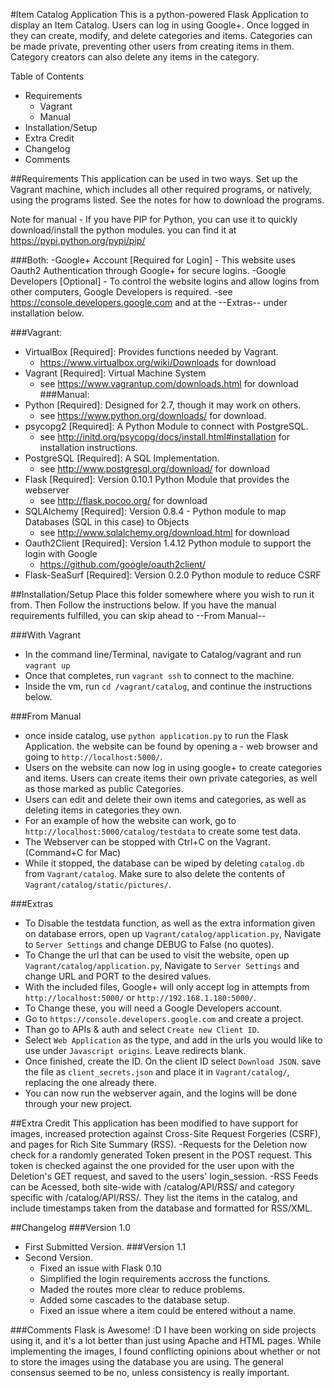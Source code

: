 #Item Catalog Application
This is a python-powered Flask Application to display an Item Catalog. Users can log in using Google+. Once logged in they can create, modify, and delete categories and items. Categories can be made private, preventing other users from creating items in them. Category creators can also delete any items in the category.

Table of Contents
- Requirements
  - Vagrant
  - Manual
- Installation/Setup
- Extra Credit
- Changelog
- Comments


##Requirements
This application can be used in two ways. Set up the Vagrant machine, which includes all other required programs, or natively, using the programs listed. See the notes for how to download the programs.

Note for manual - If you have PIP for Python, you can use it to quickly download/install the python modules.
you can find it at https://pypi.python.org/pypi/pip/

###Both:
-Google+ Account [Required for Login] - This website uses Oauth2 Authentication through Google+ for secure logins.
-Google Developers [Optional] - To control the website logins and allow logins from other computers, Google Developers is required.
  -see https://console.developers.google.com and at the --Extras-- under installation below.

###Vagrant:
- VirtualBox [Required]: Provides functions needed by Vagrant.
  - https://www.virtualbox.org/wiki/Downloads for download
- Vagrant [Required]: Virtual Machine System
  - see https://www.vagrantup.com/downloads.html for download
###Manual:
- Python [Required]: Designed for 2.7, though it may work on others.
  - see https://www.python.org/downloads/ for download.
- psycopg2 [Required]: A Python Module to connect with PostgreSQL.
  - see http://initd.org/psycopg/docs/install.html#installation for installation instructions.
- PostgreSQL [Required]: A SQL Implementation.
  - see http://www.postgresql.org/download/ for download
- Flask [Required]: Version 0.10.1 Python Module that provides the webserver
  - see http://flask.pocoo.org/ for download 
- SQLAlchemy [Required]: Version 0.8.4 - Python module to map Databases (SQL in this case) to Objects
  - see http://www.sqlalchemy.org/download.html for download
- Oauth2Client [Required]: Version 1.4.12 Python module to support the login with Google
  - https://github.com/google/oauth2client/
- Flask-SeaSurf [Required]: Version 0.2.0 Python module to reduce CSRF 


##Installation/Setup
Place this folder somewhere where you wish to run it from. Then Follow the instructions below.
If you have the manual requirements fulfilled, you can skip ahead to --From Manual--

###With Vagrant
- In the command line/Terminal, navigate to Catalog/vagrant and run `vagrant up`
- Once that completes, run `vagrant ssh` to connect to the machine.
- Inside the vm, run `cd /vagrant/catalog`, and continue the instructions below.

###From Manual
- once inside catalog, use `python application.py` to run the Flask Application. the website can be found by opening a - web browser and going to `http://localhost:5000/`.
- Users on the website can now log in using google+ to create categories and items. Users can create items their own private categories, as well as those marked as public Categories.
- Users can edit and delete their own items and categories, as well as deleting items in categories they own.
- For an example of how the website can work, go to `http://localhost:5000/catalog/testdata` to create some test data.
- The Webserver can be stopped with Ctrl+C on the Vagrant. (Command+C for Mac)
- While it stopped, the database can be wiped by deleting `catalog.db` from `Vagrant/catalog`. Make sure to also delete the contents of `Vagrant/catalog/static/pictures/`.

###Extras
- To Disable the testdata function, as well as the extra information given on database errors, open up `Vagrant/catalog/application.py`, Navigate to `Server Settings` and change DEBUG to False (no quotes).
- To Change the url that can be used to visit the website, open up `Vagrant/catalog/application.py`, Navigate to `Server Settings` and change URL and PORT to the desired values.
- With the included files, Google+ will only accept log in attempts from `http://localhost:5000/` or `http://192.168.1.180:5000/`.
- To Change these, you will need a Google Developers account.
- Go to `https://console.developers.google.com` and create a project.
- Than go to APIs & auth and select `Create new Client ID`.
- Select `Web Application` as the type, and add in the urls you would like to use under `Javascript origins`. Leave redirects blank.
- Once finished, create the ID. On the client ID select `Download JSON`. save the file as `client_secrets.json` and place it in `Vagrant/catalog/`, replacing the one already there.
- You can now run the webserver again, and the logins will be done through your new project.


##Extra Credit
This application has been modified to have support for images, increased protection against Cross-Site Request Forgeries (CSRF), and pages for Rich Site Summary (RSS).
 -Requests for the Deletion now check for a randomly generated Token present in the POST request. This token is checked 
  against the one provided for the user upon with the Deletion's GET request, and saved to the users' login_session.
 -RSS Feeds can be Acessed, both site-wide with /catalog/API/RSS/ and category specific with /catalog/API/RSS/<category>.
  They list the items in the catalog, and include timestamps taken from the database and formatted for RSS/XML.


##Changelog
###Version 1.0
- First Submitted Version.
###Version 1.1
- Second Version.
  - Fixed an issue with Flask 0.10
  - Simplified the login requirements accross the functions.
  - Maded the routes more clear to reduce problems.
  - Added some cascades to the database setup.
  - Fixed an issue where a item could be entered without a name.

###Comments
Flask is Awesome! :D
I have been working on side projects using it, and it's a lot better than just using Apache and HTML pages.
While implementing the images, I found conflicting opinions about whether or not to store the images using the database you are using. The general consensus seemed to be no, unless consistency is really important.
